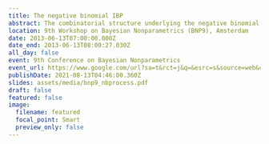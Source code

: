 ```yaml
---
title: The negative binomial IBP
abstract: The combinatorial structure underlying the negative binomial process
location: 9th Workshop on Bayesian Nonparametrics (BNP9), Amsterdam
date: 2013-06-13T07:00:00.000Z
date_end: 2013-06-13T08:00:27.030Z
all_day: false
event: 9th Conference on Bayesian Nonparametrics
event_url: https://www.google.com/url?sa=t&rct=j&q=&esrc=s&source=web&cd=&cad=rja&uact=8&ved=2ahUKEwjO2teqmK3yAhXHT30KHQXDAEQQFnoECBcQAQ&url=http%3A%2F%2Fwww.bnp9.win.tue.nl%2Fwp-content%2Fuploads%2F2013%2F05%2Fschedule21.pdf&usg=AOvVaw3Rq02i1SbbYPw0heqxWrWn
publishDate: 2021-08-13T04:46:00.360Z
slides: assets/media/bnp9_nbprocess.pdf
draft: false
featured: false
image:
  filename: featured
  focal_point: Smart
  preview_only: false
---
```

